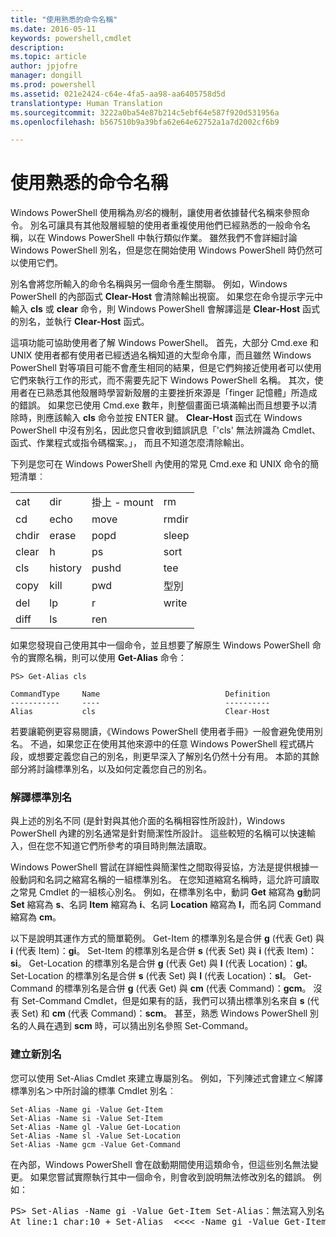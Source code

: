 ```yaml
---
title: "使用熟悉的命令名稱"
ms.date: 2016-05-11
keywords: powershell,cmdlet
description: 
ms.topic: article
author: jpjofre
manager: dongill
ms.prod: powershell
ms.assetid: 021e2424-c64e-4fa5-aa98-aa6405758d5d
translationtype: Human Translation
ms.sourcegitcommit: 3222a0ba54e87b214c5ebf64e587f920d531956a
ms.openlocfilehash: b567510b9a39bfa62e64e62752a1a7d2002cf6b9

---
```


# 使用熟悉的命令名稱
Windows PowerShell 使用稱為*別名*的機制，讓使用者依據替代名稱來參照命令。 別名可讓具有其他殼層經驗的使用者重複使用他們已經熟悉的一般命令名稱，以在 Windows PowerShell 中執行類似作業。 雖然我們不會詳細討論 Windows PowerShell 別名，但是您在開始使用 Windows PowerShell 時仍然可以使用它們。

別名會將您所輸入的命令名稱與另一個命令產生關聯。 例如，Windows PowerShell 的內部函式 **Clear-Host** 會清除輸出視窗。 如果您在命令提示字元中輸入 **cls** 或 **clear** 命令，則 Windows PowerShell 會解譯這是 **Clear-Host** 函式的別名，並執行 **Clear-Host** 函式。

這項功能可協助使用者了解 Windows PowerShell。 首先，大部分 Cmd.exe 和 UNIX 使用者都有使用者已經透過名稱知道的大型命令庫，而且雖然 Windows PowerShell 對等項目可能不會產生相同的結果，但是它們夠接近使用者可以使用它們來執行工作的形式，而不需要先記下 Windows PowerShell 名稱。 其次，使用者在已熟悉其他殼層時學習新殼層的主要挫折來源是「finger 記憶體」所造成的錯誤。 如果您已使用 Cmd.exe 數年，則整個畫面已填滿輸出而且想要予以清除時，則應該輸入 **cls** 命令並按 ENTER 鍵。 **Clear-Host** 函式在 Windows PowerShell 中沒有別名，因此您只會收到錯誤訊息「'cls' 無法辨識為 Cmdlet、函式、作業程式或指令碼檔案。」， 而且不知道怎麼清除輸出。

下列是您可在 Windows PowerShell 內使用的常見 Cmd.exe 和 UNIX 命令的簡短清單︰

|||||
|-|-|-|-|
|cat|dir|掛上 - mount|rm|
|cd|echo|move|rmdir|
|chdir|erase|popd|sleep|
|clear|h|ps|sort|
|cls|history|pushd|tee|
|copy|kill|pwd|型別|
|del|lp|r|write|
|diff|ls|ren||

如果您發現自己使用其中一個命令，並且想要了解原生 Windows PowerShell 命令的實際名稱，則可以使用 **Get-Alias** 命令：

```
PS> Get-Alias cls

CommandType     Name                            Definition
-----------     ----                            ----------
Alias           cls                             Clear-Host
```

若要讓範例更容易閱讀，《Windows PowerShell 使用者手冊》一般會避免使用別名。 不過，如果您正在使用其他來源中的任意 Windows PowerShell 程式碼片段，或想要定義您自己的別名，則更早深入了解別名仍然十分有用。 本節的其餘部分將討論標準別名，以及如何定義您自己的別名。

### 解譯標準別名
與上述的別名不同 (是針對與其他介面的名稱相容性所設計)，Windows PowerShell 內建的別名通常是針對簡潔性所設計。 這些較短的名稱可以快速輸入，但在您不知道它們所參考的項目時則無法讀取。

Windows PowerShell 嘗試在詳細性與簡潔性之間取得妥協，方法是提供根據一般動詞和名詞之縮寫名稱的一組標準別名。 在您知道縮寫名稱時，這允許可讀取之常見 Cmdlet 的一組核心別名。 例如，在標準別名中，動詞 **Get** 縮寫為 **g**動詞 **Set** 縮寫為 **s**、名詞 **Item** 縮寫為 **i**、名詞 **Location** 縮寫為 **l**，而名詞 Command 縮寫為 **cm**。

以下是說明其運作方式的簡單範例。 Get-Item 的標準別名是合併 **g** (代表 Get) 與 **i** (代表 Item)：**gi**。 Set-Item 的標準別名是合併 **s** (代表 Set) 與 **i** (代表 Item)：**si**。 Get-Location 的標準別名是合併 **g** (代表 Get) 與 **l** (代表 Location)：**gl**。 Set-Location 的標準別名是合併 **s** (代表 Set) 與 **l** (代表 Location)：**sl**。 Get-Command 的標準別名是合併 **g** (代表 Get) 與 **cm** (代表 Command)：**gcm**。 沒有 Set-Command Cmdlet，但是如果有的話，我們可以猜出標準別名來自 **s** (代表 Set) 和 **cm** (代表 Command)：**scm**。 甚至，熟悉 Windows PowerShell 別名的人員在遇到 **scm** 時，可以猜出別名參照 Set-Command。

### 建立新別名
您可以使用 Set-Alias Cmdlet 來建立專屬別名。 例如，下列陳述式會建立＜解譯標準別名＞中所討論的標準 Cmdlet 別名︰

```
Set-Alias -Name gi -Value Get-Item
Set-Alias -Name si -Value Set-Item
Set-Alias -Name gl -Value Get-Location
Set-Alias -Name sl -Value Set-Location
Set-Alias -Name gcm -Value Get-Command
```

在內部，Windows PowerShell 會在啟動期間使用這類命令，但這些別名無法變更。 如果您嘗試實際執行其中一個命令，則會收到說明無法修改別名的錯誤。 例如：

<pre>PS> Set-Alias -Name gi -Value Get-Item Set-Alias：無法寫入別名，因為別名 gi 是唯讀或常數，因此無法寫入。
At line:1 char:10 + Set-Alias  <<<< -Name gi -Value Get-Item</pre>




<!--HONumber=Aug16_HO4-->


